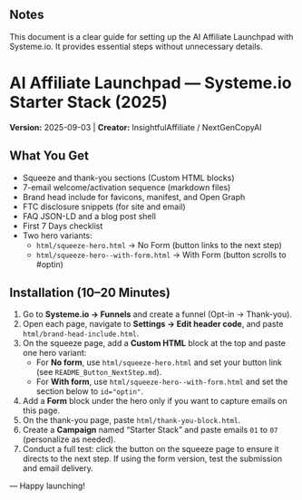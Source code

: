 ## Notes
This document is a clear guide for setting up the AI Affiliate Launchpad with Systeme.io. It provides essential steps without unnecessary details.

# AI Affiliate Launchpad — Systeme.io Starter Stack (2025)
**Version:** 2025-09-03  |  **Creator:** InsightfulAffiliate / NextGenCopyAI

## What You Get
- Squeeze and thank-you sections (Custom HTML blocks)
- 7-email welcome/activation sequence (markdown files)
- Brand head include for favicons, manifest, and Open Graph
- FTC disclosure snippets (for site and email)
- FAQ JSON-LD and a blog post shell
- First 7 Days checklist
- Two hero variants: 
  - `html/squeeze-hero.html` → No Form (button links to the next step)
  - `html/squeeze-hero--with-form.html` → With Form (button scrolls to #optin)

## Installation (10–20 Minutes)
1. Go to **Systeme.io → Funnels** and create a funnel (Opt-in → Thank-you).
2. Open each page, navigate to **Settings → Edit header code**, and paste `html/brand-head-include.html`.
3. On the squeeze page, add a **Custom HTML** block at the top and paste one hero variant:
   - For **No form**, use `html/squeeze-hero.html` and set your button link (see `README_Button_NextStep.md`).
   - For **With form**, use `html/squeeze-hero--with-form.html` and set the section below to `id="optin"`.
4. Add a **Form** block under the hero only if you want to capture emails on this page.
5. On the thank-you page, paste `html/thank-you-block.html`.
6. Create a **Campaign** named “Starter Stack” and paste emails `01` to `07` (personalize as needed).
7. Conduct a full test: click the button on the squeeze page to ensure it directs to the next step. If using the form version, test the submission and email delivery.

— Happy launching!
